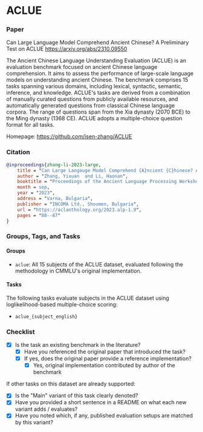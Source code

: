 # ACLUE

### Paper

Can Large Language Model Comprehend Ancient Chinese? A Preliminary Test on ACLUE
https://arxiv.org/abs/2310.09550

The Ancient Chinese Language Understanding Evaluation (ACLUE) is an evaluation benchmark focused on ancient Chinese language comprehension. It aims to assess the performance of large-scale language models on understanding ancient Chinese. The benchmark comprises 15 tasks spanning various domains, including lexical, syntactic, semantic, inference, and knowledge. ACLUE's tasks are derived from a combination of manually curated questions from publicly available resources, and automatically
generated questions from classical Chinese language corpora. The range of questions span from the Xia dynasty (2070 BCE) to the Ming dynasty (1368 CE). ACLUE adopts a multiple-choice question format for all tasks.

Homepage: https://github.com/isen-zhang/ACLUE

### Citation

```bibtex
@inproceedings{zhang-li-2023-large,
    title = "Can Large Langauge Model Comprehend {A}ncient {C}hinese? A Preliminary Test on {ACLUE}",
    author = "Zhang, Yixuan  and Li, Haonan",
    booktitle = "Proceedings of the Ancient Language Processing Workshop",
    month = sep,
    year = "2023",
    address = "Varna, Bulgaria",
    publisher = "INCOMA Ltd., Shoumen, Bulgaria",
    url = "https://aclanthology.org/2023.alp-1.9",
    pages = "80--87"
}
```

### Groups, Tags, and Tasks

#### Groups

- `aclue`: All 15 subjects of the ACLUE dataset, evaluated following the methodology in CMMLU's original implementation.

#### Tasks

The following tasks evaluate subjects in the ACLUE dataset using loglikelihood-based multiple-choice scoring:
- `aclue_{subject_english}`

### Checklist

* [x] Is the task an existing benchmark in the literature?
  * [x] Have you referenced the original paper that introduced the task?
  * [x] If yes, does the original paper provide a reference implementation?
    * [x] Yes, original implementation contributed by author of the benchmark

If other tasks on this dataset are already supported:
* [x] Is the "Main" variant of this task clearly denoted?
* [x] Have you provided a short sentence in a README on what each new variant adds / evaluates?
* [x] Have you noted which, if any, published evaluation setups are matched by this variant?
